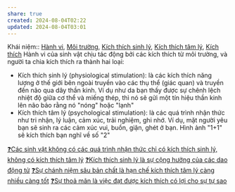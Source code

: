 ```yaml
---
share: true
created: 2024-08-04T02:22
updated: 2024-08-04T03:01
---
```

Khái niệm:: [Hành vi](../%CE%9E%20Kh%C3%A1i%20ni%E1%BB%87m/S%E1%BB%B1%20s%E1%BB%91ng,%20nh%E1%BA%ADn%20th%E1%BB%A9c/H%C3%A0nh%20vi.md), [Môi trường](../%CE%9E%20Kh%C3%A1i%20ni%E1%BB%87m/S%E1%BB%B1%20s%E1%BB%91ng,%20nh%E1%BA%ADn%20th%E1%BB%A9c/M%C3%B4i%20tr%C6%B0%E1%BB%9Dng.md), [Kích thích sinh lý](../%CE%9E%20Kh%C3%A1i%20ni%E1%BB%87m/S%E1%BB%B1%20s%E1%BB%91ng,%20nh%E1%BA%ADn%20th%E1%BB%A9c/K%C3%ADch%20th%C3%ADch%20sinh%20l%C3%BD.md), [Kích thích tâm lý](../%CE%9E%20Kh%C3%A1i%20ni%E1%BB%87m/S%E1%BB%B1%20s%E1%BB%91ng,%20nh%E1%BA%ADn%20th%E1%BB%A9c/K%C3%ADch%20th%C3%ADch%20t%C3%A2m%20l%C3%BD.md), [Kích thích](../%CE%9E%20Kh%C3%A1i%20ni%E1%BB%87m/S%E1%BB%B1%20s%E1%BB%91ng,%20nh%E1%BA%ADn%20th%E1%BB%A9c/K%C3%ADch%20th%C3%ADch.md)
Hành vi của sinh vật chịu tác động bởi các kích thích từ môi trường, và người ta chia kích thích ra thành hai loại:

- Kích thích sinh lý (physiological stimulation): là các kích thích năng lượng ở thế giới bên ngoài truyền vào các thụ thể (giác quan) và truyền đến não qua dây thần kinh. Ví dụ như da bạn thấy được sự chênh lệch nhiệt độ giữa cơ thể và miếng thép, thì nó sẽ gửi một tín hiệu thần kinh lên não bảo rằng nó "nóng" hoặc "lạnh"
- Kích thích tâm lý (psychological stimulation): là các quá trình nhận thức như tri nhận, lý luận, cảm xúc, trải nghiệm, ghi nhớ. Ví dụ, mặt người yêu bạn sẽ sinh ra các cảm xúc vui, buồn, giận, ghét ở bạn. Hình ảnh "1+1" sẽ kích thích bạn nghĩ về số "2"

[❓Các sinh vật không có các quá trình nhận thức chỉ có kích thích sinh lý, không có kích thích tâm lý](./%E2%9D%93C%C3%A1c%20sinh%20v%E1%BA%ADt%20kh%C3%B4ng%20c%C3%B3%20c%C3%A1c%20qu%C3%A1%20tr%C3%ACnh%20nh%E1%BA%ADn%20th%E1%BB%A9c%20ch%E1%BB%89%20c%C3%B3%20k%C3%ADch%20th%C3%ADch%20sinh%20l%C3%BD,%20kh%C3%B4ng%20c%C3%B3%20k%C3%ADch%20th%C3%ADch%20t%C3%A2m%20l%C3%BD.md)
[❓Kích thích sinh lý là sự cộng hưởng của các dao động tử](../V%E1%BA%ADt%20l%C3%BD%20lu%E1%BA%ADn/%E2%9D%93K%C3%ADch%20th%C3%ADch%20sinh%20l%C3%BD%20l%C3%A0%20s%E1%BB%B1%20c%E1%BB%99ng%20h%C6%B0%E1%BB%9Fng%20c%E1%BB%A7a%20c%C3%A1c%20dao%20%C4%91%E1%BB%99ng%20t%E1%BB%AD.md)
[❓Sự chánh niệm sâu bản chất là hạn chế kích thích tâm lý càng nhiều càng tốt](../Tri%E1%BA%BFt%20h%E1%BB%8Dc/%E2%9D%93S%E1%BB%B1%20ch%C3%A1nh%20ni%E1%BB%87m%20s%C3%A2u%20b%E1%BA%A3n%20ch%E1%BA%A5t%20l%C3%A0%20h%E1%BA%A1n%20ch%E1%BA%BF%20k%C3%ADch%20th%C3%ADch%20t%C3%A2m%20l%C3%BD%20c%C3%A0ng%20nhi%E1%BB%81u%20c%C3%A0ng%20t%E1%BB%91t.md) 
[❓Sự thoả mãn là việc đạt được kích thích có lợi cho sự tự sao](./%E2%9D%93S%E1%BB%B1%20tho%E1%BA%A3%20m%C3%A3n%20l%C3%A0%20vi%E1%BB%87c%20%C4%91%E1%BA%A1t%20%C4%91%C6%B0%E1%BB%A3c%20k%C3%ADch%20th%C3%ADch%20c%C3%B3%20l%E1%BB%A3i%20cho%20s%E1%BB%B1%20t%E1%BB%B1%20sao.md) 